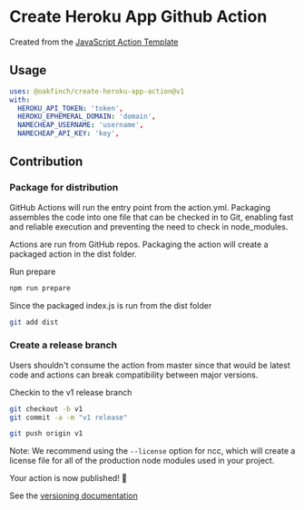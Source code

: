 # Create Heroku App Github Action

Created from the [JavaScript Action Template](https://github.com/actions/javascript-action)

## Usage

```yaml
uses: @oakfinch/create-heroku-app-action@v1
with:
  HEROKU_API_TOKEN: 'token',
  HEROKU_EPHEMERAL_DOMAIN: 'domain',
  NAMECHEAP_USERNAME: 'username',
  NAMECHEAP_API_KEY: 'key',
```

## Contribution

### Package for distribution

GitHub Actions will run the entry point from the action.yml. Packaging assembles the code into one file that can be checked in to Git, enabling fast and reliable execution and preventing the need to check in node_modules.

Actions are run from GitHub repos.  Packaging the action will create a packaged action in the dist folder.

Run prepare

```bash
npm run prepare
```

Since the packaged index.js is run from the dist folder

```bash
git add dist
```

### Create a release branch

Users shouldn't consume the action from master since that would be latest code and actions can break compatibility between major versions.

Checkin to the v1 release branch

```bash
git checkout -b v1
git commit -a -m "v1 release"
```

```bash
git push origin v1
```

Note: We recommend using the `--license` option for ncc, which will create a license file for all of the production node modules used in your project.

Your action is now published! :rocket:

See the [versioning documentation](https://github.com/actions/toolkit/blob/master/docs/action-versioning.md)
